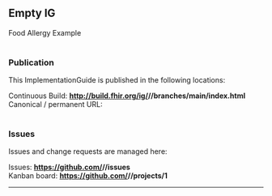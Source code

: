 Empty IG
---
Food Allergy Example
<br> </br>
###
### Publication
This ImplementationGuide is published in the following locations:

Continuous Build: __http://build.fhir.org/ig/<handle>/<repo>/branches/main/index.html__  
Canonical / permanent URL: 
<br> </br>

### Issues
Issues and change requests are managed here:  

Issues:  __https://github.com/<handle>/<repo>/issues__  
Kanban board:  __https://github.com/<handle>/<repo>/projects/1__  

---

